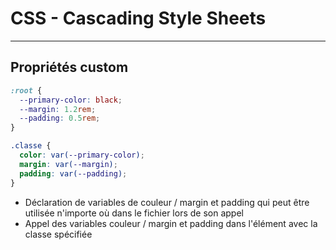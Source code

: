 # CSS - Cascading Style Sheets

---

## Propriétés custom

```css
:root {
  --primary-color: black;
  --margin: 1.2rem;
  --padding: 0.5rem;
}

.classe {
  color: var(--primary-color);
  margin: var(--margin);
  padding: var(--padding);
}
```

- Déclaration de variables de couleur / margin et padding qui peut être utilisée n'importe où dans le fichier lors de son appel
- Appel des variables couleur / margin et padding dans l'élément avec la classe spécifiée
